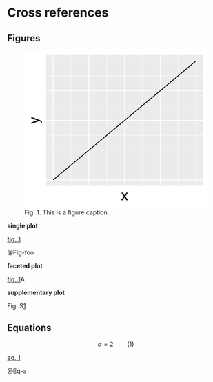 Cross references
================

## Figures

<figure>
<img src="crossrefs_files/figure-gfm/fig-foo-1.svg" id="fig-foo"
alt="Fig. 1. This is a figure caption." />
<figcaption aria-hidden="true">Fig. 1. This is a figure
caption.</figcaption>
</figure>

**single plot**

[fig. 1](#fig-foo)

@Fig-foo

**faceted plot**

[fig. 1](#fig-foo)A

**supplementary plot**

Fig. S[1](#fig-foo)

## Equations

<span id="eq-a">$$\alpha=2 \qquad(1)$$</span>

[eq. 1](#eq-a)

@Eq-a
